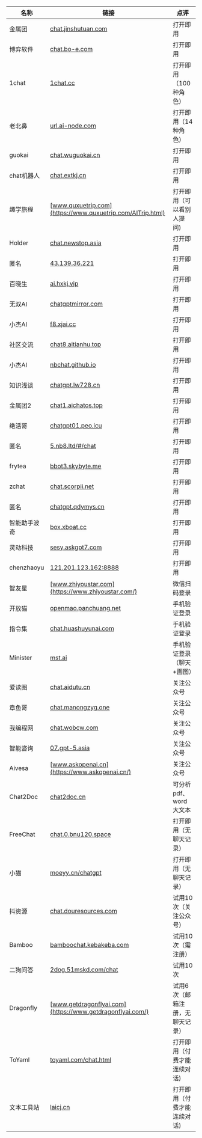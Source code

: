 
| 名称 | 链接 | 点评 |  
| ---- | --------------------------------------------------- |-- |
| 金属团 | [chat.jinshutuan.com](https://chat.jinshutuan.com)               | 打开即用 |
| 博弈软件 | [chat.bo-e.com](https://chat.bo-e.com/#/chat/)                 | 打开即用 |
| 1chat | [1chat.cc](https://1chat.cc/#/chat/)                             | 打开即用（100种角色） |
| 老北鼻 |  [url.ai-node.com](https://876445332.ai201.live/)                | 打开即用（14种角色）|
| guokai | [chat.wuguokai.cn](https://chat.wuguokai.cn/#/chat/)            | 打开即用 |
| chat机器人 |  [chat.extkj.cn](https://chat.extkj.cn/)                     | 打开即用 |
| 趣学旅程 | [www.quxuetrip.com](https://www.quxuetrip.com/AITrip.html)       | 打开即用（可以看别人提问) |
| Holder |  [chat.newstop.asia](http://chat.newstop.asia/#/chat)           | 打开即用 |
| 匿名 | [43.139.36.221](http://43.139.36.221/ "43.139.36.221")             | 打开即用 |
| 百晓生 | [ai.hxkj.vip](https://ai.hxkj.vip/)                              | 打开即用 |
| 无双AI |  [chatgptmirror.com](https://chatgptmirror.com/chat)             | 打开即用 |
| 小杰AI | [f8.xjai.cc](https://f8.xjai.cc/#/chat/)                         | 打开即用 |
| 社区交流 |  [chat8.aitianhu.top](https://chat8.aitianhu.top/#/chat/)       | 打开即用 |
| 小杰AI | [nbchat.github.io](https://nbchat.github.io/ai/#/chat)           | 打开即用 |
| 知识浅谈 | [chatgpt.lw728.cn](http://chatgpt.lw728.cn)                     | 打开即用 |
| 金属团2 | [chat1.aichatos.top](https://chat1.aichatos.top/#/chat)         | 打开即用 |
| 绝活哥 | [chatgpt01.peo.icu](https://chatgpt01.peo.icu/)                  | 打开即用 |
| 匿名 | [5.nb8.ltd/#/chat](https://5.nb8.ltd/#/chat/1002)                  | 打开即用 |
| frytea | [bbot3.skybyte.me](https://bbot3.skybyte.me/#/chat)              | 打开即用 |
| zchat |  [chat.scorpii.net](https://chat.scorpii.net/)                    | 打开即用 |
| 匿名 | [chatgpt.qdymys.cn](https://chatgpt.qdymys.cn/#/chat/)             | 打开即用 |
| 智能助手波奇 | [box.xboat.cc](https://box.xboat.cc/)                       | 打开即用 |
| 灵动科技 |  [sesy.askgpt7.com](https://sesy.askgpt7.com/c.html)            | 打开即用 |
| chenzhaoyu | [121.201.123.162:8888](http://121.201.123.162:8888/#/chat)   | 打开即用 |
| 智友星 | [www.zhiyoustar.com](https://www.zhiyoustar.com/)                 | 微信扫码登录 |
| 开放猫 | [openmao.panchuang.net](https://openmao.panchuang.net/#/)         | 手机验证登录 |
| 指令集 | [chat.huashuyunai.com](https://chat.huashuyunai.com/#/)           | 手机验证登录 |
| Minister | [mst.ai](https://mst.ai/home)                                  | 手机验证登录（聊天+画图） |  
| 爱读图 | [chat.aidutu.cn](https://chat.aidutu.cn/#/chat/)                  | 关注公众号 |
| 章鱼哥 | [chat.manongzyg.one](http://chat.manongzyg.one/#/)                | 关注公众号 |
| 我编程网 | [chat.wobcw.com](https://chat.wobcw.com/)                       | 关注公众号 |
| 智能咨询 | [07.gpt-5.asia](https://07.gpt-5.asia/)                         | 关注公众号 |
| Aivesa | [www.askopenai.cn](https://www.askopenai.cn/)                    | 关注公众号 |
| Chat2Doc | [chat2doc.cn](https://chat2doc.cn/)                            | 可分析pdf、word大文本 |
| FreeChat |  [chat.0.bnu120.space](https://chat.0.bnu120.space/)           | 打开即用（无聊天记录） |
| 小猫 | [moeyy.cn/chatgpt](https://moeyy.cn/chatgpt/)                      | 打开即用（无聊天记录） |
| 抖资源 | [chat.douresources.com](https://chat.douresources.com/#/chat)     | 试用10次（关注公众号） |
| Bamboo | [bamboochat.kebakeba.com](http://bamboochat.kebakeba.com/)       | 试用10次（需注册） |
| 二狗问答 | [2dog.51mskd.com/chat](https://2dog.51mskd.com/chat)            | 试用10次 |
| Dragonfly | [www.getdragonflyai.com](https://www.getdragonflyai.com/)     | 试用6次（邮箱注册，无聊天记录） |
| ToYaml | [toyaml.com/chat.html](https://toyaml.com/chat.html#)            | 打开即用（付费才能连续对话) |
| 文本工具站 | [laicj.cn](http://laicj.cn/)                                  | 打开即用（付费才能连续对话) |

